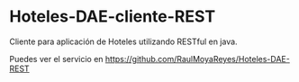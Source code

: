 Hoteles-DAE-cliente-REST
========================

Cliente para aplicación de Hoteles utilizando RESTful en java.

Puedes ver el servicio en https://github.com/RaulMoyaReyes/Hoteles-DAE-REST
